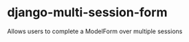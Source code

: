 django-multi-session-form
=========================

Allows users to complete a ModelForm over multiple sessions